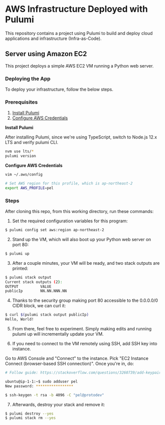 # AWS Infrastructure Deployed with Pulumi

This repository contains a project using Pulumi to build and deploy cloud applications and infrastructure (Infra-as-Code).

## Server using Amazon EC2

This project deploys a simple AWS EC2 VM running a Python web server.

### Deploying the App

To deploy your infrastructure, follow the below steps.

### Prerequisites

1. [Install Pulumi](https://www.pulumi.com/docs/get-started/install/)
2. [Configure AWS Credentials](https://www.pulumi.com/docs/intro/cloud-providers/aws/setup/)

**Install Pulumi**

After installing Pulumi, since we're using TypeScript, switch to Node.js 12.x LTS and verify pulumi CLI.

```sh
nvm use lts/*
pulumi version
```

**Configure AWS Credentials**

```sh
vim ~/.aws/config

# Set AWS region for this profile, which is ap-northeast-2
export AWS_PROFILE=pel
```

### Steps

After cloning this repo, from this working directory, run these commands:

1. Set the required configuration variables for this program:

```sh
$ pulumi config set aws:region ap-northeast-2
```

2. Stand up the VM, which will also boot up your Python web server on port 80:

```sh
$ pulumi up
```

3. After a couple minutes, your VM will be ready, and two stack outputs are printed:

```sh
$ pulumi stack output
Current stack outputs (2):
OUTPUT          VALUE
publicIp        NN.NN.NNN.NN
```

4. Thanks to the security group making port 80 accessible to the 0.0.0.0/0 CIDR block, we can curl it:

```sh
$ curl $(pulumi stack output publicIp)
Hello, World!
```

5. From there, feel free to experiment. Simply making edits and running pulumi up will incrementally update your VM.

6. If you need to connect to the VM remotely using SSH, add SSH key into instance.

Go to AWS Console and "Connect" to the instance. Pick "EC2 Instance Connect (browser-based SSH connection)". Once you're in, do:

```sh
# Follow guide: https://stackoverflow.com/questions/3260739/add-keypair-to-existing-ec2-instance

ubuntu@ip-1-1:~$ sudo adduser pel
New password: *****************

$ ssh-keygen -t rsa -b 4096 -C "pel@protodev"
```

7. Afterwards, destroy your stack and remove it:

```sh
$ pulumi destroy --yes
$ pulumi stack rm --yes
```
